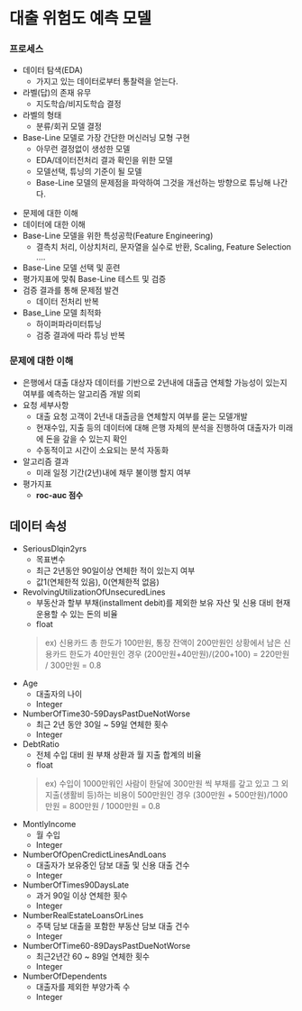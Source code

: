 # 대출 위험도 예측 모델
### 프로세스
* 데이터 탐색(EDA)
    - 가지고 있는 데이터로부터 통찰력을 얻는다.
* 라벨(답)의 존재 유무
    - 지도학습/비지도학습 결정
* 라벨의 형태
    - 분류/회귀 모델 결정
* Base-Line 모델로 가장 간단한 머신러닝 모형 구현
    - 아무런 결정없이 생성한 모델
    - EDA/데이터전처리 결과 확인을 위한 모델
    - 모델선택, 튜닝의 기준이 될 모델
    - Base-Line 모델의 문제점을 파악하여 그것을 개선하는 방향으로 튜닝해 나간다.
- 문제에 대한 이해
- 데이터에 대한 이해
- Base-Line 모델을 위한 특성공학(Feature Engineering)
    - 결측치 처리, 이상치처리, 문자열을 실수로 반환, Scaling, Feature Selection ....
 - Base-Line 모델 선택 및 훈련
 - 평가지표에 맞춰 Base-Line 테스트 및 검증
 - 검증 결과를 통해 문제점 발견
    - 데이터 전처리 반복
- Base_Line 모델 최적화
    - 하이퍼파라미터튜닝
    - 검증 결과에 따라 튜닝 반복

### 문제에 대한 이해
- 은행에서 대출 대상자 데이터를 기반으로 2년내에 대출금 연체할 가능성이 있는지 여부를 예측하는 알고리즘 개발 의뢰
- 요청 세부사항
    - 대출 요청 고객이 2년내 대출금을 연체할지 여부를 묻는 모델개발
    - 현재수입, 지출 등의 데이터에 대해 은행 자체의 분석을 진행하여 대출자가 미래에 돈을 갚을 수 있는지 확인
    - 수동적이고 시간이 소요되는 분석 자동화
- 알고리즘 결과
    - 미래 일정 기간(2년)내에 채무 불이행 할지 여부
- 평가지표
    - **roc-auc 점수**


## 데이터 속성
- SeriousDlqin2yrs
    - 목표변수
    - 최근 2년동안 90일이상 연체한 적이 있는지 여부
    - 값1(연체한적 있음), 0(연체한적 없음)
- RevolvingUtilizationOfUnsecuredLines
    - 부동산과 할부 부채(installment debit)를 제외한 보유 자산 및 신용 대비 현재 운용할 수 있는 돈의 비율
    - float
    > ex) 신용카드 총 한도가 100만원, 통장 잔액이 200만원인 상황에서 남은 신용카드 한도가 40만원인 경우
    > (200만원+40만원)/(200+100) = 220만원 / 300만원 = 0.8
- Age
    - 대출자의 나이
    - Integer
- NumberOfTime30-59DaysPastDueNotWorse
    - 최근 2년 동안 30일 ~ 59일 연체한 횟수
    - Integer
- DebtRatio
    - 전체 수입 대비 원 부채 상환과 월 지출 합계의 비율
    - float
    > ex) 수입이 1000만워인 사람이 한달에 300만원 씩 부채를 갚고 있고 그 외 지출(생활비 등)하는 비용이 500만원인 경우
    > (300만원 + 500만원)/1000만원 = 800만원 / 1000만원 = 0.8
- MontlyIncome
    - 월 수입
    - Integer
- NumberOfOpenCredictLinesAndLoans
    - 대출자가 보유중인 담보 대출 및 신용 대출 건수
    - Integer
- NumberOfTimes90DaysLate
    - 과거 90일 이상 연체한 횟수
    - Integer
- NumberRealEstateLoansOrLines
    - 주택 담보 대출을 포함한 부동산 담보 대출 건수
    - Integer
- NumberOfTime60-89DaysPastDueNotWorse
    - 최근2년간 60 ~ 89일 연체한 횟수
    - Integer
- NumberOfDependents
    - 대출자를 제외한 부양가족 수
    - Integer
 
